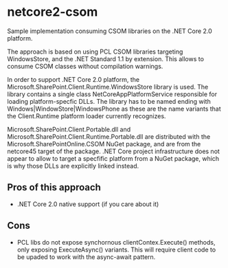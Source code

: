 # netcore2-csom
Sample implementation consuming CSOM libraries on the .NET Core 2.0 platform.

The approach is based on using PCL CSOM libraries targeting WindowsStore, and the .NET Standard 1.1 by extension.
This allows to consume CSOM classes without compilation warnings.

In order to support .NET Core 2.0 platform, the Microsoft.SharePoint.Client.Runtime.WindowsStore library is used. 
The library contains a single class NetCoreAppPlatformService responsible for loading platform-specfic DLLs. The library has to be 
named ending with Windows|WindowStore|WindowsPhone as these are the name variants that the Client.Runtime platform loader currently recognizes. 

Microsoft.SharePoint.Client.Portable.dll and  Microsoft.SharePoint.Client.Runtime.Portable.dll are distributed with the 
Microsoft.SharePointOnline.CSOM NuGet package, and are from the netcore45 target of the package. .NET Core project infrastructure 
does not appear to allow to target a specfific platform from a NuGet package, which is why those DLLs are explicitly linked instead.

## Pros of this approach

* .NET Core 2.0 native support (if you care about it)

## Cons

* PCL libs do not expose synchornous clientContex.Execute() methods, only exposing ExecuteAsync() variants. This will require client
  code to be upaded to work with the async-await pattern.